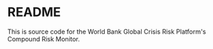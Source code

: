 # README

This is source code for the World Bank Global Crisis Risk Platform's Compound Risk Monitor.